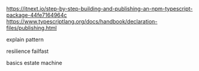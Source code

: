 https://itnext.io/step-by-step-building-and-publishing-an-npm-typescript-package-44fe7164964c
https://www.typescriptlang.org/docs/handbook/declaration-files/publishing.html

explain pattern 

resilience failfast

basics estate machine

